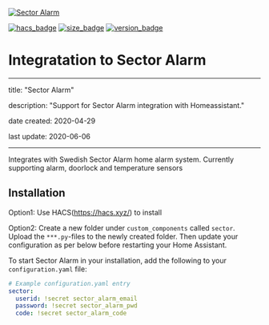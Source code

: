 [![Sector Alarm](https://github.com/gjohansson-ST/sector/blob/master/logos/logo.png)](https://www.sectoralarm.se/)

[![hacs_badge](https://img.shields.io/badge/HACS-Default-orange.svg?style=for-the-badge)](https://github.com/custom-components/hacs)
[![size_badge](https://img.shields.io/github/repo-size/gjohansson-ST/sector?style=for-the-badge)](https://github.com/gjohansson-ST/sector)
[![version_badge](https://img.shields.io/github/v/release/gjohansson-ST/sector?sort=semver&style=for-the-badge)](https://github.com/gjohansson-ST/sector)


# Integratation to Sector Alarm
---
title: "Sector Alarm"

description: "Support for Sector Alarm integration with Homeassistant."

date created: 2020-04-29

last update: 2020-06-06

---

Integrates with Swedish Sector Alarm home alarm system.
Currently supporting alarm, doorlock and temperature sensors

## Installation

Option1:
Use HACS(https://hacs.xyz/) to install

Option2:
Create a new folder under `custom_components` called `sector`. Upload the `***.py`-files to the newly created folder. Then update your configuration as per below before restarting your Home Assistant.

To start Sector Alarm in your installation, add the following to your `configuration.yaml` file:

```yaml
# Example configuration.yaml entry
sector:
  userid: !secret sector_alarm_email
  password: !secret sector_alarm_pwd
  code: !secret sector_alarm_code
```
